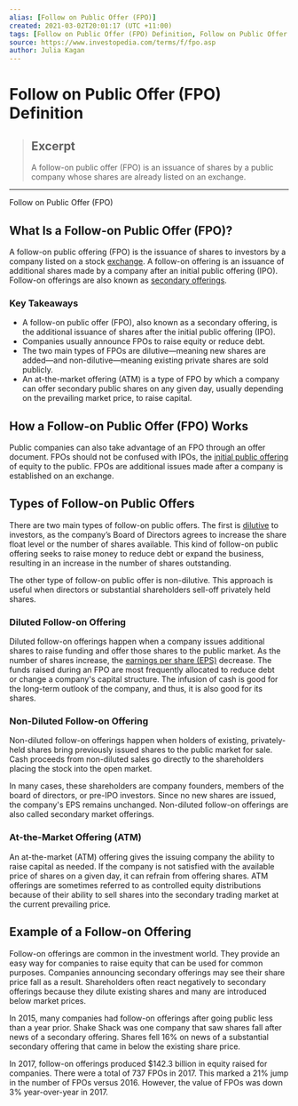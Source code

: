 ```yaml
---
alias: [Follow on Public Offer (FPO)]
created: 2021-03-02T20:01:17 (UTC +11:00)
tags: [Follow on Public Offer (FPO) Definition, Follow on Public Offer (FPO)]
source: https://www.investopedia.com/terms/f/fpo.asp
author: Julia Kagan
---
```


# Follow on Public Offer (FPO) Definition

> ## Excerpt
> A follow-on public offer (FPO) is an issuance of shares by a public company whose shares are already listed on an exchange.

---

Follow on Public Offer (FPO)
## What Is a Follow-on Public Offer (FPO)?

A follow-on public offering (FPO) is the issuance of shares to investors by a company listed on a stock [exchange](https://www.investopedia.com/terms/e/exchange.asp). A follow-on offering is an issuance of additional shares made by a company after an initial public offering (IPO). Follow-on offerings are also known as [secondary offerings](https://www.investopedia.com/terms/s/secondaryoffering.asp).

### Key Takeaways

-   A follow-on public offer (FPO), also known as a secondary offering, is the additional issuance of shares after the initial public offering (IPO). 
-   Companies usually announce FPOs to raise equity or reduce debt.
-   The two main types of FPOs are dilutive—meaning new shares are added—and non-dilutive—meaning existing private shares are sold publicly.
-   An at-the-market offering (ATM) is a type of FPO by which a company can offer secondary public shares on any given day, usually depending on the prevailing market price, to raise capital.

## How a Follow-on Public Offer (FPO) Works

Public companies can also take advantage of an FPO through an offer document. FPOs should not be confused with IPOs, the [initial public offering](https://www.investopedia.com/terms/i/ipo.asp) of equity to the public. FPOs are additional issues made after a company is established on an exchange.

## Types of Follow-on Public Offers

There are two main types of follow-on public offers. The first is [dilutive](https://www.investopedia.com/terms/d/dilution.asp) to investors, as the company’s Board of Directors agrees to increase the share float level or the number of shares available. This kind of follow-on public offering seeks to raise money to reduce debt or expand the business, resulting in an increase in the number of shares outstanding.

The other type of follow-on public offer is non-dilutive. This approach is useful when directors or substantial shareholders sell-off privately held shares.

### Diluted Follow-on Offering

Diluted follow-on offerings happen when a company issues additional shares to raise funding and offer those shares to the public market. As the number of shares increase, the [earnings per share (EPS)](https://www.investopedia.com/terms/e/eps.asp) decrease. The funds raised during an FPO are most frequently allocated to reduce debt or change a company's capital structure. The infusion of cash is good for the long-term outlook of the company, and thus, it is also good for its shares.

### Non-Diluted Follow-on Offering

Non-diluted follow-on offerings happen when holders of existing, privately-held shares bring previously issued shares to the public market for sale. Cash proceeds from non-diluted sales go directly to the shareholders placing the stock into the open market.

In many cases, these shareholders are company founders, members of the board of directors, or pre-IPO investors. Since no new shares are issued, the company's EPS remains unchanged. Non-diluted follow-on offerings are also called secondary market offerings.

### At-the-Market Offering (ATM)

An at-the-market (ATM) offering gives the issuing company the ability to raise capital as needed. If the company is not satisfied with the available price of shares on a given day, it can refrain from offering shares. ATM offerings are sometimes referred to as controlled equity distributions because of their ability to sell shares into the secondary trading market at the current prevailing price.

## Example of a Follow-on Offering

Follow-on offerings are common in the investment world. They provide an easy way for companies to raise equity that can be used for common purposes. Companies announcing secondary offerings may see their share price fall as a result. Shareholders often react negatively to secondary offerings because they dilute existing shares and many are introduced below market prices.

In 2015, many companies had follow-on offerings after going public less than a year prior. Shake Shack was one company that saw shares fall after news of a secondary offering. Shares fell 16% on news of a substantial secondary offering that came in below the existing share price.

In 2017, follow-on offerings produced $142.3 billion in equity raised for companies. There were a total of 737 FPOs in 2017. This marked a 21% jump in the number of FPOs versus 2016. However, the value of FPOs was down 3% year-over-year in 2017.
